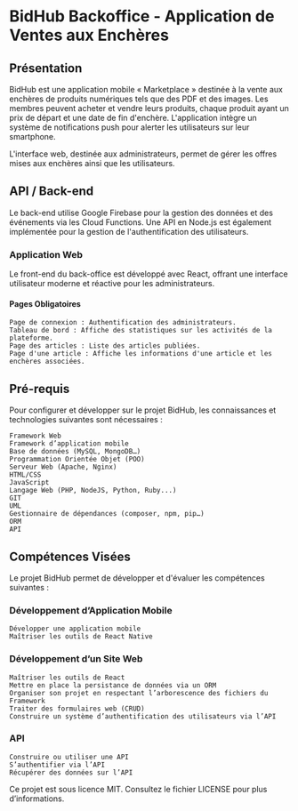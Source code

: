 # BidHub Backoffice - Application de Ventes aux Enchères
## Présentation

BidHub est une application mobile « Marketplace » destinée à la vente aux enchères de produits numériques tels que des PDF et des images. Les membres peuvent acheter et  vendre leurs produits, chaque produit ayant un prix de départ et une date de fin d'enchère. L'application intègre un système de notifications push pour alerter les utilisateurs sur leur smartphone.

L'interface web, destinée aux administrateurs, permet de gérer les offres mises aux enchères ainsi que les utilisateurs.

## API / Back-end

Le back-end utilise Google Firebase pour la gestion des données et des événements via les Cloud Functions. Une API en Node.js est également implémentée pour la gestion de l'authentification des utilisateurs.

### Application Web

Le front-end du back-office est développé avec React, offrant une interface utilisateur moderne et réactive pour les administrateurs.
#### Pages Obligatoires

    Page de connexion : Authentification des administrateurs.
    Tableau de bord : Affiche des statistiques sur les activités de la plateforme.
    Page des articles : Liste des articles publiées.
    Page d'une article : Affiche les informations d'une article et les enchères associées.

## Pré-requis

Pour configurer et développer sur le projet BidHub, les connaissances et technologies suivantes sont nécessaires :

    Framework Web
    Framework d’application mobile
    Base de données (MySQL, MongoDB…)
    Programmation Orientée Objet (POO)
    Serveur Web (Apache, Nginx)
    HTML/CSS
    JavaScript
    Langage Web (PHP, NodeJS, Python, Ruby...)
    GIT
    UML
    Gestionnaire de dépendances (composer, npm, pip…)
    ORM
    API

## Compétences Visées

Le projet BidHub permet de développer et d'évaluer les compétences suivantes :
### Développement d’Application Mobile

    Développer une application mobile
    Maîtriser les outils de React Native

### Développement d’un Site Web

    Maîtriser les outils de React
    Mettre en place la persistance de données via un ORM
    Organiser son projet en respectant l’arborescence des fichiers du Framework
    Traiter des formulaires web (CRUD)
    Construire un système d’authentification des utilisateurs via l’API

### API

    Construire ou utiliser une API
    S’authentifier via l’API
    Récupérer des données sur l’API

Ce projet est sous licence MIT. Consultez le fichier LICENSE pour plus d’informations.
